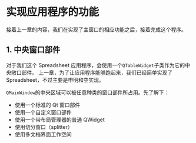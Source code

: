 # 实现应用程序的功能
接着上一章的内容，我们在实现了主窗口的相应功能之后，接着完成这个程序。

## 1. 中央窗口部件
对于我们这个 Spreadsheet 应用程序，会使用一个`QTableWidget`子类作为它的中央敞口部件。
上一章，为了让应用程序能够跑起来，我们已经简单实现了 Spreadsheet，不过主要是申明和空实现。

`QMainWindow`的中央区域可以被任意种类的窗口部件所占用。先了解下：
+ 使用一个标准的 Qt 窗口部件
+ 使用一个自定义窗口部件
+ 使用一个带布局管理器的普通 QWidget
+ 使用切分窗口（splitter）
+ 使用多文档界面工作空间
